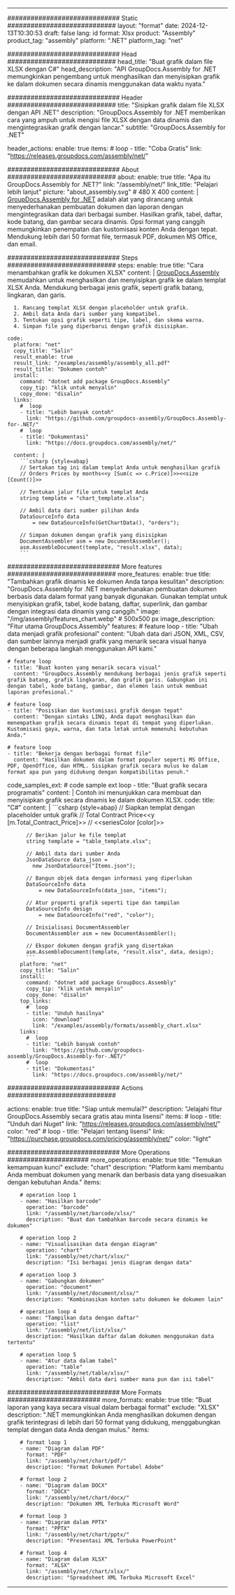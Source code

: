 



---
############################# Static ############################
layout: "format"
date:  2024-12-13T10:30:53
draft: false
lang: id
format: Xlsx
product: "Assembly"
product_tag: "assembly"
platform: ".NET"
platform_tag: "net"

############################# Head ############################
head_title: "Buat grafik dalam file XLSX dengan C#"
head_description: "API GroupDocs.Assembly for .NET memungkinkan pengembang untuk menghasilkan dan menyisipkan grafik ke dalam dokumen secara dinamis menggunakan data waktu nyata."

############################# Header ############################
title: "Sisipkan grafik dalam file XLSX dengan API .NET" 
description: "GroupDocs.Assembly for .NET memberikan cara yang ampuh untuk mengisi file XLSX dengan data dinamis dan mengintegrasikan grafik dengan lancar."
subtitle: "GroupDocs.Assembly for .NET" 

header_actions:
  enable: true
  items:
    #  loop
    - title: "Coba Gratis"
      link: "https://releases.groupdocs.com/assembly/net/"
      
############################# About ############################
about:
    enable: true
    title: "Apa itu GroupDocs.Assembly for .NET?"
    link: "/assembly/net/"
    link_title: "Pelajari lebih lanjut"
    picture: "about_assembly.svg" # 480 X 400
    content: |
       [GroupDocs.Assembly for .NET](/assembly/net/) adalah alat yang dirancang untuk menyederhanakan pembuatan dokumen dan laporan dengan mengintegrasikan data dari berbagai sumber. Hasilkan grafik, tabel, daftar, kode batang, dan gambar secara dinamis. Opsi format yang canggih memungkinkan penempatan dan kustomisasi konten Anda dengan tepat. Mendukung lebih dari 50 format file, termasuk PDF, dokumen MS Office, dan email.

############################# Steps ############################
steps:
    enable: true
    title: "Cara menambahkan grafik ke dokumen XLSX"
    content: |
      [GroupDocs.Assembly](/assembly/net/) memudahkan untuk menghasilkan dan menyisipkan grafik ke dalam templat XLSX Anda. Mendukung berbagai jenis grafik, seperti grafik batang, lingkaran, dan garis.
      
      1. Rancang templat XLSX dengan placeholder untuk grafik.
      2. Ambil data Anda dari sumber yang kompatibel.
      3. Tentukan opsi grafik seperti tipe, label, dan skema warna.
      4. Simpan file yang diperbarui dengan grafik disisipkan.
   
    code:
      platform: "net"
      copy_title: "Salin"
      result_enable: true
      result_link: "/examples/assembly/assembly_all.pdf"
      result_title: "Dokumen contoh"
      install:
        command: "dotnet add package GroupDocs.Assembly"
        copy_tip: "klik untuk menyalin"
        copy_done: "disalin"
      links:
        #  loop
        - title: "Lebih banyak contoh"
          link: "https://github.com/groupdocs-assembly/GroupDocs.Assembly-for-.NET/"
        #  loop
        - title: "Dokumentasi"
          link: "https://docs.groupdocs.com/assembly/net/"
          
      content: |
        ```csharp {style=abap}
        // Sertakan tag ini dalam templat Anda untuk menghasilkan grafik
        // Orders Prices by months<<y [Sum(c => c.Price)]>><<size [Count()]>>

        // Tentukan jalur file untuk templat Anda
        string template = "chart_template.xlsx";

        // Ambil data dari sumber pilihan Anda
        DataSourceInfo data 
            = new DataSourceInfo(GetChartData(), "orders");

        // Simpan dokumen dengan grafik yang disisipkan
        DocumentAssembler asm = new DocumentAssembler();
        asm.AssembleDocument(template, "result.xlsx", data);
        ```            

############################# More features ############################
more_features:
  enable: true
  title: "Tambahkan grafik dinamis ke dokumen Anda tanpa kesulitan"
  description: "GroupDocs.Assembly for .NET menyederhanakan pembuatan dokumen berbasis data dalam format yang banyak digunakan. Gunakan templat untuk menyisipkan grafik, tabel, kode batang, daftar, superlink, dan gambar dengan integrasi data dinamis yang canggih."
  image: "/img/assembly/features_chart.webp" # 500x500 px
  image_description: "Fitur utama GroupDocs.Assembly"
  features:
    # feature loop
    - title: "Ubah data menjadi grafik profesional"
      content: "Ubah data dari JSON, XML, CSV, dan sumber lainnya menjadi grafik yang menarik secara visual hanya dengan beberapa langkah menggunakan API kami."

    # feature loop
    - title: "Buat konten yang menarik secara visual"
      content: "GroupDocs.Assembly mendukung berbagai jenis grafik seperti grafik batang, grafik lingkaran, dan grafik garis. Gabungkan ini dengan tabel, kode batang, gambar, dan elemen lain untuk membuat laporan profesional."

    # feature loop
    - title: "Posisikan dan kustomisasi grafik dengan tepat"
      content: "Dengan sintaks LINQ, Anda dapat menghasilkan dan menempatkan grafik secara dinamis tepat di tempat yang diperlukan. Kustomisasi gaya, warna, dan tata letak untuk memenuhi kebutuhan Anda."

    # feature loop
    - title: "Bekerja dengan berbagai format file"
      content: "Hasilkan dokumen dalam format populer seperti MS Office, PDF, OpenOffice, dan HTML. Sisipkan grafik secara mulus ke dalam format apa pun yang didukung dengan kompatibilitas penuh."
      
  code_samples_ext:
    # code sample ext loop
    - title: "Buat grafik secara programatis"
      content: |
        Contoh ini menunjukkan cara membuat dan menyisipkan grafik secara dinamis ke dalam dokumen XLSX.
      code:
        title: "C#"
        content: |
          ```csharp {style=abap}
          // Siapkan templat dengan placeholder untuk grafik
          // Total Contract Price<<y [m.Total_Contract_Price]>>
          // <<seriesColor [color]>>

          // Berikan jalur ke file templat
          string template = "table_template.xlsx";

          // Ambil data dari sumber Anda
          JsonDataSource data_json = 
            new JsonDataSource("Items.json");

          // Bangun objek data dengan informasi yang diperlukan
          DataSourceInfo data 
              = new DataSourceInfo(data_json, "items");

          // Atur properti grafik seperti tipe dan tampilan
          DataSourceInfo design 
              = new DataSourceInfo("red", "color");

          // Inisialisasi DocumentAssembler
          DocumentAssembler asm = new DocumentAssembler();

          // Ekspor dokumen dengan grafik yang disertakan
          asm.AssembleDocument(template, "result.xlsx", data, design);
          ```
        platform: "net"
        copy_title: "Salin"
        install:
          command: "dotnet add package GroupDocs.Assembly"
          copy_tip: "klik untuk menyalin"
          copy_done: "disalin"
        top_links:
          #  loop
          - title: "Unduh hasilnya"
            icon: "download"
            link: "/examples/assembly/formats/assembly_chart.xlsx"
        links:
          #  loop
          - title: "Lebih banyak contoh"
            link: "https://github.com/groupdocs-assembly/GroupDocs.Assembly-for-.NET/"
          #  loop
          - title: "Dokumentasi"
            link: "https://docs.groupdocs.com/assembly/net/"
            

            


############################# Actions ############################

actions:
  enable: true
  title: "Siap untuk memulai?"
  description: "Jelajahi fitur GroupDocs.Assembly secara gratis atau minta lisensi"
  items:
    #  loop
    - title: "Unduh dari Nuget"
      link: "https://releases.groupdocs.com/assembly/net/"
      color: "red"
        #  loop
    - title: "Pelajari tentang lisensi"
      link: "https://purchase.groupdocs.com/pricing/assembly/net/"
      color: "light"


############################# More Operations #####################
more_operations:
    enable: true
    title: "Temukan kemampuan kunci"
    exclude: "chart"
    description: "Platform kami membantu Anda membuat dokumen yang menarik dan berbasis data yang disesuaikan dengan kebutuhan Anda."
    items: 
          
        # operation loop 1
        - name: "Hasilkan barcode"
          operation: "barcode"
          link: "/assembly/net/barcode/xlsx/"
          description: "Buat dan tambahkan barcode secara dinamis ke dokumen"

        # operation loop 2
        - name: "Visualisasikan data dengan diagram"
          operation: "chart"
          link: "/assembly/net/chart/xlsx/"
          description: "Isi berbagai jenis diagram dengan data"

        # operation loop 3
        - name: "Gabungkan dokumen"
          operation: "document"
          link: "/assembly/net/document/xlsx/"
          description: "Kombinasikan konten satu dokumen ke dokumen lain"

        # operation loop 4
        - name: "Tampilkan data dengan daftar"
          operation: "list"
          link: "/assembly/net/list/xlsx/"
          description: "Hasilkan daftar dalam dokumen menggunakan data tertentu"

        # operation loop 5
        - name: "Atur data dalam tabel"
          operation: "table"
          link: "/assembly/net/table/xlsx/"
          description: "Ambil data dari sumber mana pun dan isi tabel"
         
          
############################# More Formats ########################
more_formats:
    enable: true
    title: "Buat laporan yang kaya secara visual dalam berbagai format"
    exclude: "XLSX"
    description: ".NET memungkinkan Anda menghasilkan dokumen dengan grafik terintegrasi di lebih dari 50 format yang didukung, menggabungkan templat dengan data Anda dengan mulus."
    items: 
          
        # format loop 1
        - name: "Diagram dalam PDF"
          format: "PDF"
          link: "/assembly/net/chart/pdf/"
          description: "Format Dokumen Portabel Adobe"
          
        # format loop 2
        - name: "Diagram dalam DOCX"
          format: "DOCX"
          link: "/assembly/net/chart/docx/"
          description: "Dokumen XML Terbuka Microsoft Word"
          
        # format loop 3
        - name: "Diagram dalam PPTX"
          format: "PPTX"
          link: "/assembly/net/chart/pptx/"
          description: "Presentasi XML Terbuka PowerPoint"
          
        # format loop 4
        - name: "Diagram dalam XLSX"
          format: "XLSX"
          link: "/assembly/net/chart/xlsx/"
          description: "Spreadsheet XML Terbuka Microsoft Excel"


          

---